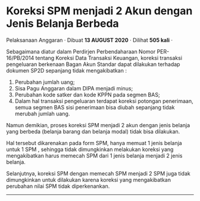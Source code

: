Koreksi SPM menjadi 2 Akun dengan Jenis Belanja Berbeda
=======================================================

Pelaksanaan Anggaran · Dibuat **13 AUGUST 2020** · Dilihat **505 kali** ·

Sebagaimana diatur dalam Perdirjen Perbendaharaan Nomor PER-16/PB/2014 tentang Koreksi Data Transaksi Keuangan, koreksi transaksi pengeluaran berkenaan Bagan Akun Standar dapat dilakukan terhadap dokumen SP2D sepanjang tidak mengakibatkan :

1.  Perubahan jumlah uang;
2.  Sisa Pagu Anggaran dalam DIPA menjadi minus;
3.  Perubahan kode satker dan kode KPPN pada segmen BAS;
4.  Dalam hal transaksi pengeluaran terdapat koreksi potongan penerimaan, semua segmen BAS sisi penerimaan bisa diubah sepanjang tidak merubah jumlah uang.

Namun demikian, proses koreksi SPM menjadi 2 akun dengan jenis belanja yang berbeda (belanja barang dan belanja modal) tidak bisa dilakukan. 

Hal tersebut dikarenakan pada form SPM, hanya memuat 1 jenis belanja untuk 1 SPM , sehingga tidak dimungkinkan melakukan koreksi yang mengakibatkan harus memecah SPM dari 1 jenis belanja menjadi 2 jenis belanja. 

  

Selanjutnya, koreksi SPM dengan memecah SPM menjadi 2 SPM juga tidak dimungkinkan untuk dilakukan karena koreksi yang mengakibatkan perubahan nilai SPM tidak diperkenankan.

  
  
  

* * *